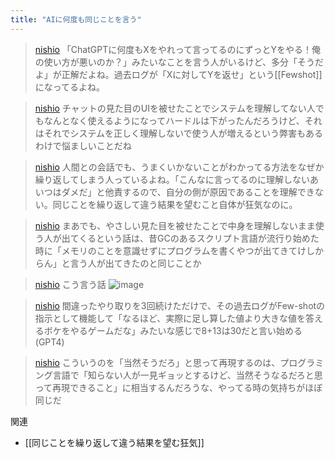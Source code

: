 ```yaml
---
title: "AIに何度も同じことを言う"
---
```


> [nishio](https://twitter.com/nishio/status/1641411556687908869) 「ChatGPTに何度もXをやれって言ってるのにずっとYをやる！俺の使い方が悪いのか？」みたいなことを言う人がいるけど、多分「そうだよ」が正解だよね。過去ログが「Xに対してYを返せ」という[[Fewshot]]になってるよね。

> [nishio](https://twitter.com/nishio/status/1641412150429388800) チャットの見た目のUIを被せたことでシステムを理解してない人でもなんとなく使えるようになってハードルは下がったんだろうけど、それはそれでシステムを正しく理解しないで使う人が増えるという弊害もあるわけで悩ましいことだね

> [nishio](https://twitter.com/nishio/status/1641474335193038849) 人間との会話でも、うまくいかないことがわかってる方法をなぜか繰り返してしまう人っているよね。「こんなに言ってるのに理解しないあいつはダメだ」と他責するので、自分の側が原因であることを理解できない。同じことを繰り返して違う結果を望むこと自体が狂気なのに。

> [nishio](https://twitter.com/nishio/status/1641475801173618695) まあでも、やさしい見た目を被せたことで中身を理解しないまま使う人が出てくるという話は、昔GCのあるスクリプト言語が流行り始めた時に「メモリのことを意識せずにプログラムを書くやつが出てきてけしからん」と言う人が出てきたのと同じことか

> [nishio](https://twitter.com/nishio/status/1641627165061189637) こう言う話
>  ![image](https://pbs.twimg.com/media/Fsg7LwbaAAAhZsA?format=jpg&name=medium#.png)

> [nishio](https://twitter.com/nishio/status/1641627846170009600) 間違ったやり取りを3回続けただけで、その過去ログがFew-shotの指示として機能して「なるほど、実際に足し算した値より大きな値を答えるボケをやるゲームだな」みたいな感じで8+13は30だと言い始める(GPT4)

> [nishio](https://twitter.com/nishio/status/1641629385341165568) こういうのを「当然そうだろ」と思って再現するのは、プログラミング言語で「知らない人が一見ギョッとするけど、当然そうなるだろと思って再現できること」に相当するんだろうな、やってる時の気持ちがほぼ同じだ

関連
- [[同じことを繰り返して違う結果を望む狂気]]
